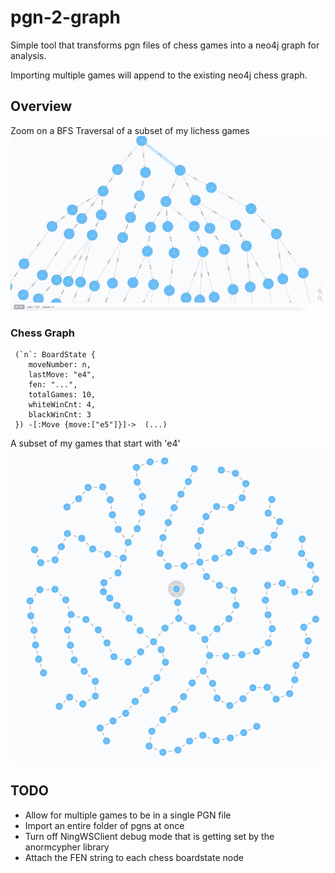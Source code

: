 # pgn-2-graph
Simple tool that transforms pgn files of chess games into a neo4j graph for analysis.

Importing multiple games will append to the existing neo4j chess graph.

## Overview
Zoom on a BFS Traversal of a subset of my lichess games
![BFS traversal Zoomed in](pictures/BFS-zoom.png)

### Chess Graph 
```
 (`n`: BoardState {
    moveNumber: n,
    lastMove: "e4",
    fen: "...",
    totalGames: 10,
    whiteWinCnt: 4,
    blackWinCnt: 3
 }) -[:Move {move:["e5"]}]->  (...)
 ```
 
A subset of my games that start with 'e4'
![Small subset of e4 games](pictures/e4-games.png)


## TODO
- Allow for multiple games to be in a single PGN file
- Import an entire folder of pgns at once
- Turn off NingWSClient debug mode that is getting set by the anormcypher library
- Attach the FEN string to each chess boardstate node


